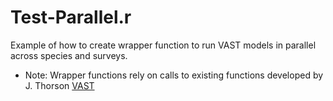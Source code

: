 # Test-Parallel.r
Example of how to create wrapper function to run VAST models in parallel across species and surveys. 

*	Note: Wrapper functions rely on calls to existing functions developed by J. Thorson [VAST](https://github.com/James-Thorson/VAST)




